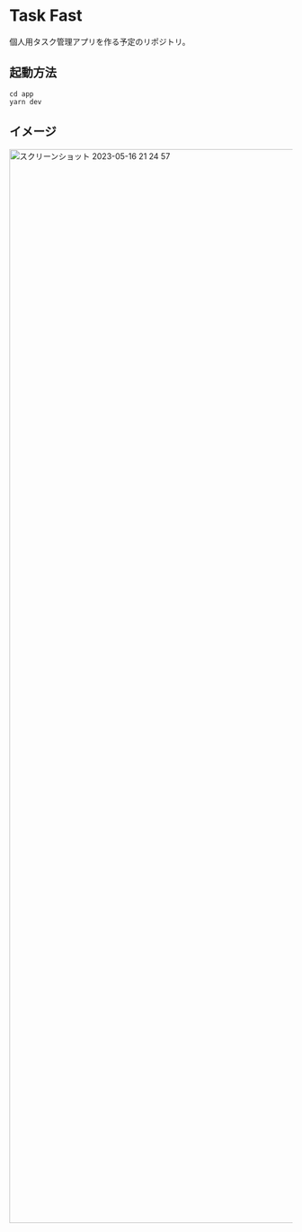 # Task Fast

個人用タスク管理アプリを作る予定のリポジトリ。

## 起動方法
```
cd app
yarn dev
```

## イメージ
<img width="1912" alt="スクリーンショット 2023-05-16 21 24 57" src="https://github.com/furiko/task-fast/assets/38683013/fde493f7-48a6-4632-bef4-aa90b87c6088">
